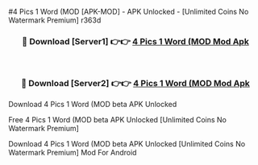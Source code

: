 #4 Pics 1 Word (MOD [APK-MOD] - APK Unlocked - [Unlimited Coins No Watermark Premium] r363d



<div align="center">

<h3>🔴 Download [Server1] 👉👉 <a href="https://momento.my/?title=4_Pics_1_Word_(MOD">4 Pics 1 Word (MOD Mod Apk</a></h3><br>

<h3>🔴 Download [Server2] 👉👉 <a href="https://momento.my/?title=4_Pics_1_Word_(MOD">4 Pics 1 Word (MOD Mod Apk</a></h3>
</div>



Download 4 Pics 1 Word (MOD beta APK Unlocked

Free 4 Pics 1 Word (MOD beta APK Unlocked [Unlimited Coins No Watermark Premium]

Download 4 Pics 1 Word (MOD beta APK Unlocked [Unlimited Coins No Watermark Premium] Mod For Android
